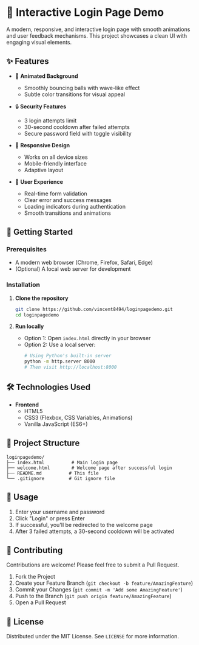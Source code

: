 # 🔐 Interactive Login Page Demo

A modern, responsive, and interactive login page with smooth animations and user feedback mechanisms. This project showcases a clean UI with engaging visual elements.



## ✨ Features

- 🎨 **Animated Background**
  - Smoothly bouncing balls with wave-like effect
  - Subtle color transitions for visual appeal

- 🔒 **Security Features**
  - 3 login attempts limit
  - 30-second cooldown after failed attempts
  - Secure password field with toggle visibility

- 📱 **Responsive Design**
  - Works on all device sizes
  - Mobile-friendly interface
  - Adaptive layout

- 🎯 **User Experience**
  - Real-time form validation
  - Clear error and success messages
  - Loading indicators during authentication
  - Smooth transitions and animations

## 🚀 Getting Started

### Prerequisites
- A modern web browser (Chrome, Firefox, Safari, Edge)
- (Optional) A local web server for development

### Installation

1. **Clone the repository**
   ```bash
   git clone https://github.com/vincent8494/loginpagedemo.git
   cd loginpagedemo
   ```

2. **Run locally**
   - Option 1: Open `index.html` directly in your browser
   - Option 2: Use a local server:
     ```bash
     # Using Python's built-in server
     python -m http.server 8000
     # Then visit http://localhost:8000
     ```

## 🛠️ Technologies Used

- **Frontend**
  - HTML5
  - CSS3 (Flexbox, CSS Variables, Animations)
  - Vanilla JavaScript (ES6+)

## 🎨 Project Structure

```
loginpagedemo/
├── index.html          # Main login page
├── welcome.html        # Welcome page after successful login
├── README.md          # This file
└── .gitignore         # Git ignore file
```

## 📝 Usage

1. Enter your username and password
2. Click "Login" or press Enter
3. If successful, you'll be redirected to the welcome page
4. After 3 failed attempts, a 30-second cooldown will be activated

## 🤝 Contributing

Contributions are welcome! Please feel free to submit a Pull Request.

1. Fork the Project
2. Create your Feature Branch (`git checkout -b feature/AmazingFeature`)
3. Commit your Changes (`git commit -m 'Add some AmazingFeature'`)
4. Push to the Branch (`git push origin feature/AmazingFeature`)
5. Open a Pull Request

## 📄 License

Distributed under the MIT License. See `LICENSE` for more information.

